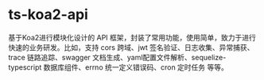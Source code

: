 # ts-koa2-api
基于Koa2进行模块化设计的 API 框架，封装了常用功能，使用简单，致力于进行快速的业务研发。比如，支持 cors 跨域、jwt 签名验证、日志收集、异常捕获、trace 链路追踪、swagger 文档生成、yaml配置文件解析、sequelize-typescript 数据库组件、errno 统一定义错误码、cron 定时任务 等等。
